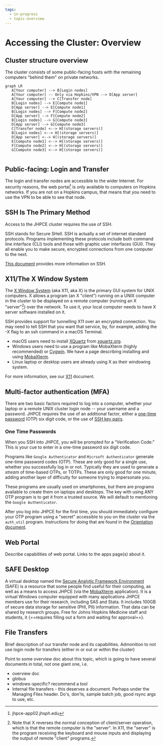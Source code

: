 ```yaml
---
tags:
  - in-progress
  - topic-overview
---
```


# Accessing the Cluster: Overview

## Cluster structure overview
The cluster consists of some public-facing hosts with the remaining computers "behind them" on private networks.

```mermaid
graph LR
   A[Your computer] --> B[Login nodes]
   A[Your computer] -- Only via Hopkins/VPN --> D[App server]
   A[Your computer] --> C[Transfer node]
   B[Login nodes] --> E[Compute node1]
   D[App server] --> E[Compute node1]
   B[Login nodes] --> F[Compute node2]
   D[App server] --> F[Compute node2]
   B[Login nodes] --> G[Compute node3]
   D[App server] --> G[Compute node3]
   C[Transfer node] <--> H[(storage servers)]
   B[Login nodes] <--> H[(storage servers)]
   D[App server] <--> H[(storage servers)]
   E[Compute node1] <--> H[(storage servers)]
   F[Compute node2] <--> H[(storage servers)]
   G[Compute node3] <--> H[(storage servers)]
   
```

## Public-facing: Login and Transfer 
The login and transfer nodes are accessible to the wider Internet. 
For security reasons, the web portal[^1] is only available to computers on Hopkins networks. If you are not on a Hopkins campus, that means that you need to use the VPN to be able to see that node.
[^1]: jhpce-app02.jhsph.edu


## SSH Is The Primary Method
Access to the JHPCE cluster requires the use of SSH.

SSH stands for Secure SHell. SSH is actually a set of internet standard protocols. Programs implementing these protocols include both command line interface (CLI) tools and those with graphic user interfaces (GUI).  They all enable you to make secure, encrypted connections from one computer to the next.

[This document](ssh.md) provides more information on SSH.

## X11/The X Window System

The [X Window System](https://en.wikipedia.org/wiki/X_Window_System) (aka X11, aka X) is the primary GUI system for UNIX computers. X allows a program (an X "client") running on a UNIX computer in the cluster to be displayed on a remote computer (running an X "server"[^2]) over the network. To use it, your local computer needs to have X server software installed on it.

SSH provides support for tunnelling X11 over an encrypted connection. You may need to tell SSH that you want that service, by, for example, adding the -X flag to an ssh command in a macOS Terminal.

[^2]:Note that X reverses the normal conception of client/server operation, which is that the remote computer is the "server". In X11, the "server" is the program receiving the keyboard and mouse inputs and displaying the output of remote "client" programs.

- macOS users need to install [XQuartz](https://en.wikipedia.org/wiki/XQuartz) from [xquartz.org](https://www.xquartz.org).
- Windows users need to use a program like MobaXterm (highly recommended) or [Cygwin](https://en.wikipedia.org/wiki/Cygwin). We have a page describing installing and using [MobaXterm](mobaxterm.md).
- Linux laptop or desktop users are already using X as their windowing system.

For more information, see our [X11](x11.md) document.

## Multi-factor authentication (MFA)
There are two basic factors required to log into a computer, whether your laptop or a remote UNIX cluster login node -- your username and a password. JHPCE requires the use of an additional factor, either a [one-time password](ssh.md#one-time-passwords) (OTP) six digit code, or the use of [SSH key pairs](ssh.md#ssh-keys). 

### One Time Passwords
When you SSH into JHPCE, you will be prompted for a “Verification Code:” This is your cue to enter in a one-time password six digit code.

Programs like `Google Authenticator` and `Micrsoft Authenticator` generate one-time password codes (OTP). These are only good for a single use, whether you successfully log in or not. Typically they are used to generate a _stream_ of time-based OTPs, or TOTPs. These are only good for one minute, adding another layer of difficulty for someone trying to impersonate you.

These programs are usually used on smartphones, but there are programs available to create them on laptops and desktops. The key with using ANY OTP program is to get it from a trusted source. We will default to mentioning the `Google Authenticator`.

After you log into JHPCE for the first time, you should immediately configure your OTP program using a "secret" accessible to you on the cluster via the `auth_util` program. Instructions for doing that are found in the [Orientation document](../orient/images/latest-orient.pdf).

## Web Portal
Describe capabilities of web portal.
Links to the apps page(s) about it.

## SAFE Desktop
A virtual desktop named the [Secure Analytic Framework Environment](https://ictr.johnshopkins.edu/service/informatics/safe-desktop/) (SAFE) is a resource that some people find useful for their computing, as well as a means to access JHPCE (via the [MobaXterm](mobaxterm.md) application). It is a virtual Windows computer equipped with many applications JHPCE members use for their research, including SAS and Stata. It includes 100GB of secure data storage for sensitive (PHI, PII) information. That data can be shared by research groups. Free for Johns Hopkins Medicine staff and students, it {==requires filling out a form and waiting for approval==}.

## File Transfers
Brief description of our transfer node and its capabilities. Admonition to not use login node for transfers (either in or out or within the cluster)

Point to some overview doc about this topic, which is going to have several documents in total, not one giant one, i.e.

* overview doc
* globus
* windows-specific? recommend a tool
* Internal file transfers - this deserves a document. Perhaps under the Managing Files header. Do's, don'ts, sample batch job, good rsync args to use, etc.


